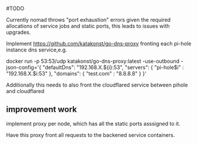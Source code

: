 #TODO

Currently nomad throws "port exhaustion" errors given the required allocations of service jobs and static ports, this leads to issues with upgrades.

Implement https://github.com/katakonst/go-dns-proxy fronting each pi-hole instance dns service,e.g.

docker run -p 53:53/udp katakonst/go-dns-proxy:latest -use-outbound -json-config='{
    "defaultDns": "192.168.X.${i}:53",
    "servers": {
        "pi-hole$i" : "192.168.X.$i:53"
    },
    "domains": {
        "test.com" : "8.8.8.8"
    }
}'

Additionally this needs to also front the cloudflared service between pihole and cloudflared

## improvement work

implement proxy per node, which has all the static ports asssigned to it.

Have this proxy front all requests to the backened service containers.


